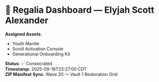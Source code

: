 # 🧬 Regalia Dashboard — Elyjah Scott Alexander

**Assigned Assets**:
- Youth Mantle
- Scroll Activation Console
- Generational Onboarding Kit

**Status**: ✅ Consecrated  
**Timestamp**: 2025-09-18T23:27:00 CDT  
**ZIP Manifest Sync**: Wave 20 — Vault 1 Restoration Grid
